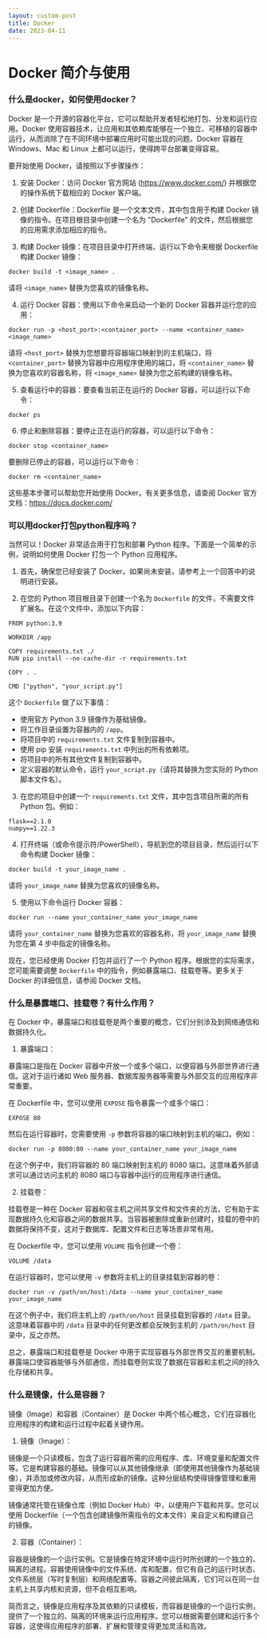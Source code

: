 ```yaml
---
layout: custom-post
title: Docker
date: 2023-04-11
---
```


# Docker 简介与使用

### 什么是docker，如何使用docker？

Docker 是一个开源的容器化平台，它可以帮助开发者轻松地打包、分发和运行应用。Docker 使用容器技术，让应用和其依赖库能够在一个独立、可移植的容器中运行，从而消除了在不同环境中部署应用时可能出现的问题。Docker 容器在 Windows、Mac 和 Linux 上都可以运行，使得跨平台部署变得容易。

要开始使用 Docker，请按照以下步骤操作：

1. 安装 Docker：访问 Docker 官方网站 (<https://www.docker.com/>) 并根据您的操作系统下载相应的 Docker 客户端。

2. 创建 Dockerfile：Dockerfile 是一个文本文件，其中包含用于构建 Docker 镜像的指令。在项目根目录中创建一个名为 "Dockerfile" 的文件，然后根据您的应用需求添加相应的指令。

3. 构建 Docker 镜像：在项目目录中打开终端，运行以下命令来根据 Dockerfile 构建 Docker 镜像：

```
docker build -t <image_name> .
```

请将 `<image_name>` 替换为您喜欢的镜像名称。

4. 运行 Docker 容器：使用以下命令来启动一个新的 Docker 容器并运行您的应用：

```
docker run -p <host_port>:<container_port> --name <container_name> <image_name>
```

请将 `<host_port>` 替换为您想要将容器端口映射到的主机端口，将 `<container_port>` 替换为容器中应用程序使用的端口，将 `<container_name>` 替换为您喜欢的容器名称，将 `<image_name>` 替换为您之前构建的镜像名称。

5. 查看运行中的容器：要查看当前正在运行的 Docker 容器，可以运行以下命令：

```
docker ps
```

6. 停止和删除容器：要停止正在运行的容器，可以运行以下命令：

```
docker stop <container_name>
```

要删除已停止的容器，可以运行以下命令：

```
docker rm <container_name>
```

这些基本步骤可以帮助您开始使用 Docker。有关更多信息，请查阅 Docker 官方文档：<https://docs.docker.com/>

### 可以用docker打包python程序吗？

当然可以！Docker 非常适合用于打包和部署 Python 程序。下面是一个简单的示例，说明如何使用 Docker 打包一个 Python 应用程序。

1. 首先，确保您已经安装了 Docker。如果尚未安装，请参考上一个回答中的说明进行安装。

2. 在您的 Python 项目根目录下创建一个名为 `Dockerfile` 的文件，不需要文件扩展名。在这个文件中，添加以下内容：

```
FROM python:3.9

WORKDIR /app

COPY requirements.txt ./
RUN pip install --no-cache-dir -r requirements.txt

COPY . .

CMD ["python", "your_script.py"]
```

这个 `Dockerfile` 做了以下事情：

- 使用官方 Python 3.9 镜像作为基础镜像。
- 将工作目录设置为容器内的 `/app`。
- 将项目中的 `requirements.txt` 文件复制到容器中。
- 使用 pip 安装 `requirements.txt` 中列出的所有依赖项。
- 将项目中的所有其他文件复制到容器中。
- 定义容器的默认命令，运行 `your_script.py`（请将其替换为您实际的 Python 脚本文件名）。

3. 在您的项目中创建一个 `requirements.txt` 文件，其中包含项目所需的所有 Python 包。例如：

```
flask==2.1.0
numpy==1.22.3
```

4. 打开终端（或命令提示符/PowerShell），导航到您的项目目录，然后运行以下命令构建 Docker 镜像：

```
docker build -t your_image_name .
```

请将 `your_image_name` 替换为您喜欢的镜像名称。

5. 使用以下命令运行 Docker 容器：

```
docker run --name your_container_name your_image_name
```

请将 `your_container_name` 替换为您喜欢的容器名称，将 `your_image_name` 替换为您在第 4 步中指定的镜像名称。

现在，您已经使用 Docker 打包并运行了一个 Python 程序。根据您的实际需求，您可能需要调整 `Dockerfile` 中的指令，例如暴露端口、挂载卷等。更多关于 Docker 的详细信息，请参阅 Docker 文档。

### 什么是暴露端口、挂载卷？有什么作用？

在 Docker 中，暴露端口和挂载卷是两个重要的概念，它们分别涉及到网络通信和数据持久化。

1. 暴露端口：

暴露端口是指在 Docker 容器中开放一个或多个端口，以便容器与外部世界进行通信。这对于运行诸如 Web 服务器、数据库服务器等需要与外部交互的应用程序非常重要。

在 Dockerfile 中，您可以使用 `EXPOSE` 指令暴露一个或多个端口：

```
EXPOSE 80
```

然后在运行容器时，您需要使用 `-p` 参数将容器的端口映射到主机的端口。例如：

```
docker run -p 8080:80 --name your_container_name your_image_name
```

在这个例子中，我们将容器的 80 端口映射到主机的 8080 端口。这意味着外部请求可以通过访问主机的 8080 端口与容器中运行的应用程序进行通信。

2. 挂载卷：

挂载卷是一种在 Docker 容器和宿主机之间共享文件和文件夹的方法，它有助于实现数据持久化和容器之间的数据共享。当容器被删除或重新创建时，挂载的卷中的数据将保持不变，这对于数据库、配置文件和日志等场景非常有用。

在 Dockerfile 中，您可以使用 `VOLUME` 指令创建一个卷：

```
VOLUME /data
```

在运行容器时，您可以使用 `-v` 参数将主机上的目录挂载到容器的卷：

```
docker run -v /path/on/host:/data --name your_container_name your_image_name
```

在这个例子中，我们将主机上的 `/path/on/host` 目录挂载到容器的 `/data` 目录。这意味着容器中的 `/data` 目录中的任何更改都会反映到主机的 `/path/on/host` 目录中，反之亦然。

总之，暴露端口和挂载卷是 Docker 中用于实现容器与外部世界交互的重要机制。暴露端口使容器能够与外部通信，而挂载卷则实现了数据在容器和主机之间的持久化存储和共享。

### 什么是镜像，什么是容器？

镜像（Image）和容器（Container）是 Docker 中两个核心概念，它们在容器化应用程序的构建和运行过程中起着关键作用。

1. 镜像（Image）：

镜像是一个只读模板，包含了运行容器所需的应用程序、库、环境变量和配置文件等。它是构建容器的基础。镜像可以从其他镜像继承（即使用其他镜像作为基础镜像），并添加或修改内容，从而形成新的镜像。这种分层结构使得镜像管理和重用变得更加方便。

镜像通常托管在镜像仓库（例如 Docker Hub）中，以便用户下载和共享。您可以使用 Dockerfile（一个包含创建镜像所需指令的文本文件）来自定义和构建自己的镜像。

2. 容器（Container）：

容器是镜像的一个运行实例。它是镜像在特定环境中运行时所创建的一个独立的、隔离的进程。容器使用镜像中的文件系统、库和配置，但它有自己的运行时状态、文件系统层（写时复制层）和网络配置等。容器之间彼此隔离，它们可以在同一台主机上共享内核和资源，但不会相互影响。

简而言之，镜像是应用程序及其依赖的只读模板，而容器是镜像的一个运行实例，提供了一个独立的、隔离的环境来运行应用程序。您可以根据需要创建和运行多个容器，这使得应用程序的部署、扩展和管理变得更加灵活和高效。
